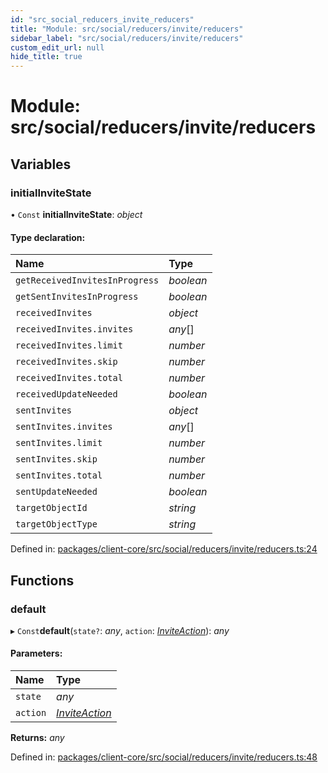 ```yaml
---
id: "src_social_reducers_invite_reducers"
title: "Module: src/social/reducers/invite/reducers"
sidebar_label: "src/social/reducers/invite/reducers"
custom_edit_url: null
hide_title: true
---
```


# Module: src/social/reducers/invite/reducers

## Variables

### initialInviteState

• `Const` **initialInviteState**: *object*

#### Type declaration:

| Name | Type |
| :------ | :------ |
| `getReceivedInvitesInProgress` | *boolean* |
| `getSentInvitesInProgress` | *boolean* |
| `receivedInvites` | *object* |
| `receivedInvites.invites` | *any*[] |
| `receivedInvites.limit` | *number* |
| `receivedInvites.skip` | *number* |
| `receivedInvites.total` | *number* |
| `receivedUpdateNeeded` | *boolean* |
| `sentInvites` | *object* |
| `sentInvites.invites` | *any*[] |
| `sentInvites.limit` | *number* |
| `sentInvites.skip` | *number* |
| `sentInvites.total` | *number* |
| `sentUpdateNeeded` | *boolean* |
| `targetObjectId` | *string* |
| `targetObjectType` | *string* |

Defined in: [packages/client-core/src/social/reducers/invite/reducers.ts:24](https://github.com/xr3ngine/xr3ngine/blob/7e8e151f1/packages/client-core/src/social/reducers/invite/reducers.ts#L24)

## Functions

### default

▸ `Const`**default**(`state?`: *any*, `action`: [*InviteAction*](src_social_reducers_invite_actions.md#inviteaction)): *any*

#### Parameters:

| Name | Type |
| :------ | :------ |
| `state` | *any* |
| `action` | [*InviteAction*](src_social_reducers_invite_actions.md#inviteaction) |

**Returns:** *any*

Defined in: [packages/client-core/src/social/reducers/invite/reducers.ts:48](https://github.com/xr3ngine/xr3ngine/blob/7e8e151f1/packages/client-core/src/social/reducers/invite/reducers.ts#L48)
